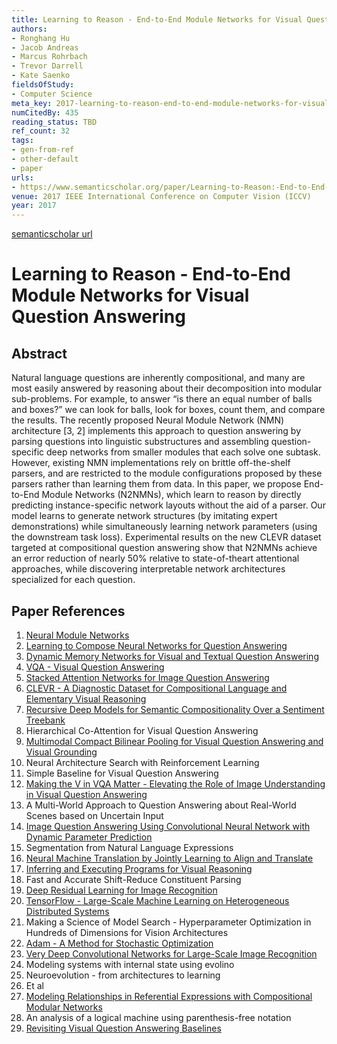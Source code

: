 ```yaml
---
title: Learning to Reason - End-to-End Module Networks for Visual Question Answering
authors:
- Ronghang Hu
- Jacob Andreas
- Marcus Rohrbach
- Trevor Darrell
- Kate Saenko
fieldsOfStudy:
- Computer Science
meta_key: 2017-learning-to-reason-end-to-end-module-networks-for-visual-question-answering
numCitedBy: 435
reading_status: TBD
ref_count: 32
tags:
- gen-from-ref
- other-default
- paper
urls:
- https://www.semanticscholar.org/paper/Learning-to-Reason:-End-to-End-Module-Networks-for-Hu-Andreas/a396a6febdacb84340d139096455e67049ac1e22?sort=total-citations
venue: 2017 IEEE International Conference on Computer Vision (ICCV)
year: 2017
---
```


[semanticscholar url](https://www.semanticscholar.org/paper/Learning-to-Reason:-End-to-End-Module-Networks-for-Hu-Andreas/a396a6febdacb84340d139096455e67049ac1e22?sort=total-citations)

# Learning to Reason - End-to-End Module Networks for Visual Question Answering

## Abstract

Natural language questions are inherently compositional, and many are most easily answered by reasoning about their decomposition into modular sub-problems. For example, to answer “is there an equal number of balls and boxes?” we can look for balls, look for boxes, count them, and compare the results. The recently proposed Neural Module Network (NMN) architecture [3, 2] implements this approach to question answering by parsing questions into linguistic substructures and assembling question-specific deep networks from smaller modules that each solve one subtask. However, existing NMN implementations rely on brittle off-the-shelf parsers, and are restricted to the module configurations proposed by these parsers rather than learning them from data. In this paper, we propose End-to-End Module Networks (N2NMNs), which learn to reason by directly predicting instance-specific network layouts without the aid of a parser. Our model learns to generate network structures (by imitating expert demonstrations) while simultaneously learning network parameters (using the downstream task loss). Experimental results on the new CLEVR dataset targeted at compositional question answering show that N2NMNs achieve an error reduction of nearly 50% relative to state-of-theart attentional approaches, while discovering interpretable network architectures specialized for each question.

## Paper References

1. [Neural Module Networks](2016-neural-module-networks)
2. [Learning to Compose Neural Networks for Question Answering](2016-learning-to-compose-neural-networks-for-question-answering)
3. [Dynamic Memory Networks for Visual and Textual Question Answering](2016-dynamic-memory-networks-for-visual-and-textual-question-answering)
4. [VQA - Visual Question Answering](2015-vqa-visual-question-answering)
5. [Stacked Attention Networks for Image Question Answering](2016-stacked-attention-networks-for-image-question-answering)
6. [CLEVR - A Diagnostic Dataset for Compositional Language and Elementary Visual Reasoning](2017-clevr-a-diagnostic-dataset-for-compositional-language-and-elementary-visual-reasoning)
7. [Recursive Deep Models for Semantic Compositionality Over a Sentiment Treebank](2013-recursive-deep-models-for-semantic-compositionality-over-a-sentiment-treebank)
8. Hierarchical Co-Attention for Visual Question Answering
9. [Multimodal Compact Bilinear Pooling for Visual Question Answering and Visual Grounding](2016-multimodal-compact-bilinear-pooling-for-visual-question-answering-and-visual-grounding)
10. Neural Architecture Search with Reinforcement Learning
11. Simple Baseline for Visual Question Answering
12. [Making the V in VQA Matter - Elevating the Role of Image Understanding in Visual Question Answering](2017-making-the-v-in-vqa-matter-elevating-the-role-of-image-understanding-in-visual-question-answering)
13. A Multi-World Approach to Question Answering about Real-World Scenes based on Uncertain Input
14. [Image Question Answering Using Convolutional Neural Network with Dynamic Parameter Prediction](2016-image-question-answering-using-convolutional-neural-network-with-dynamic-parameter-prediction)
15. Segmentation from Natural Language Expressions
16. [Neural Machine Translation by Jointly Learning to Align and Translate](2015-neural-machine-translation-by-jointly-learning-to-align-and-translate)
17. [Inferring and Executing Programs for Visual Reasoning](2017-inferring-and-executing-programs-for-visual-reasoning)
18. Fast and Accurate Shift-Reduce Constituent Parsing
19. [Deep Residual Learning for Image Recognition](2015-resnet.md)
20. [TensorFlow - Large-Scale Machine Learning on Heterogeneous Distributed Systems](2016-tensorflow-large-scale-machine-learning-on-heterogeneous-distributed-systems)
21. Making a Science of Model Search - Hyperparameter Optimization in Hundreds of Dimensions for Vision Architectures
22. [Adam - A Method for Stochastic Optimization](2015-adam-a-method-for-stochastic-optimization)
23. [Very Deep Convolutional Networks for Large-Scale Image Recognition](2014-vggnet.md)
24. Modeling systems with internal state using evolino
25. Neuroevolution - from architectures to learning
26. Et al
27. [Modeling Relationships in Referential Expressions with Compositional Modular Networks](2017-modeling-relationships-in-referential-expressions-with-compositional-modular-networks)
28. An analysis of a logical machine using parenthesis-free notation
29. [Revisiting Visual Question Answering Baselines](2016-revisiting-visual-question-answering-baselines)
